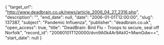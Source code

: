 {
  "target_url": "http://www.deadbrain.co.uk/news/article_2006_04_27_2316.php", 
  "description": "", 
  "end_date": null, 
  "date": "2006-01-01T12:00:00", 
  "slug": 137387, 
  "subject": "Pandemic Influenza", 
  "publisher": "deadbrain.co.uk", 
  "open_access": true, 
  "title": "DeadBrain: Bird Flu - Troops to secure, seal off Norfolk", 
  "record_id": "20060101T120000/dvn9A0k4Ar9AkIO+MwnGdw==", 
  "start_date": null
}

